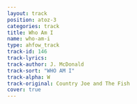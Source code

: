 ```yaml
---
layout: track
position: atoz-3
categories: track
title: Who Am I
name: who-am-i
type: ahfow_track
track-id: 146
track-lyrics: 
track-author: J. McDonald
track-sort: "WHO AM I"
track-alpha: W
track-original: Country Joe and The Fish
cover: true
---
```

